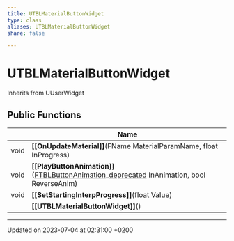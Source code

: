 ```yaml
---
title: UTBLMaterialButtonWidget
type: class
aliases: UTBLMaterialButtonWidget
share: false

---
```


# UTBLMaterialButtonWidget





Inherits from UUserWidget

## Public Functions

|                | Name           |
| -------------- | -------------- |
| void | **[[OnUpdateMaterial]]**(FName MaterialParamName, float InProgress) |
| void | **[[PlayButtonAnimation]]**([FTBLButtonAnimation_deprecated](/docs/SDK/Source/Classes/structFTBLButtonAnimation__deprecated.md) InAnimation, bool ReverseAnim) |
| void | **[[SetStartingInterpProgress]]**(float Value) |
| | **[[UTBLMaterialButtonWidget]]**() |

-------------------------------

Updated on 2023-07-04 at 02:31:00 +0200